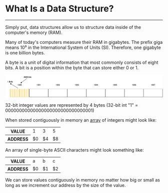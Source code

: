 # What Is a Data Structure?

<hr/>

Simply put, data structures allow us to structure data inside of the computer's memory (RAM).

Many of today's computers measure their RAM in gigabytes. The prefix giga means 10⁹ in the International System of Units (SI). Therefore, one gigabyte is one billion bytes.

A byte is a unit of digital information that most commonly consists of eight bits. A bit is a position within the byte that can store either 0 or 1.

<img src="https://github.com/mmacneil/dsa-training-camp/blob/main/docs/data-structures/img/ram.png" />

32-bit integer values are represented by 4 bytes (32-bit int "1" = 00000000000000000000000000000001)

When stored contiguously in memory an [array](https://en.wikipedia.org/wiki/Array_data_structure) of integers might look like:

<table>
  <tr>
    <th>VALUE</th>
    <td>1</td>
    <td>3</td>
    <td>5</td>
  </tr>
  <tr>
    <th>ADDRESS</th>
    <td>$0</td>
    <td>$4</td>
    <td>$8</td>
  </tr>
</table>

An array of single-byte ASCII characters might look something like:

<table>
  <tr>
    <th>VALUE</th>
    <td>a</td>
    <td>b</td>
    <td>c</td>
  </tr>
  <tr>
    <th>ADDRESS</th>
    <td>$0</td>
    <td>$1</td>
    <td>$2</td>
  </tr>
</table>

We can store values contiguously in memory no matter how big or small as long as we increment our address by the size of the value.
